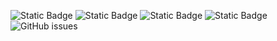 ![Static Badge](https://img.shields.io/badge/blacklists-60-000000) ![Static Badge](https://img.shields.io/badge/blacklisted-2913491-cc0000) ![Static Badge](https://img.shields.io/badge/whitelisted-2249-00CC00) ![Static Badge](https://img.shields.io/badge/streaming_blacklist-28107-000000) ![GitHub issues](https://img.shields.io/github/issues/fabriziosalmi/blacklists)
